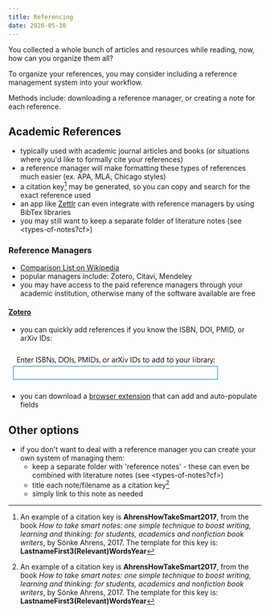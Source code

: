```yaml
---
title: Referencing
date: 2020-05-30
---
```

You collected a whole bunch of articles and resources while reading, now, how can you organize them all?

To organize your references, you may consider including a reference management system into your workflow.

Methods include: downloading a reference manager, or creating a note for each reference.

## Academic References
- typically used with academic journal articles and books (or situations where you'd like to formally cite your references)
- a reference manager will make formatting these types of references much easier (ex. APA, MLA, Chicago styles)
- a citation key[^1] may be generated, so you can copy and search for the exact reference used
- an app like [Zettlr](https://docs.zettlr.com/en/academic/citations/) can even integrate with reference managers by using BibTex libraries
- you may still want to keep a separate folder of literature notes (see <types-of-notes?cf>)

### Reference Managers

- [Comparison List on Wikipedia](https://en.wikipedia.org/wiki/Comparison_of_reference_management_software)
- popular managers include: Zotero, Citavi, Mendeley
- you may have access to the paid reference managers through your academic institution, otherwise many of the software available are free

#### [Zotero](https://www.zotero.org/download/)

- you can quickly add references if you know the ISBN, DOI, PMID, or arXiv IDs:

![zotero-add-new](./static/images/zotero-add-new.png)

- you can download a [browser extension](https://www.zotero.org/download/) that can add and auto-populate fields

## Other options
- if you don't want to deal with a reference manager you can create your own system of managing them:
  - keep a separate folder with 'reference notes' - these can even be combined with literature notes (see <types-of-notes?cf>)
  - title each note/filename as a citation key[^1]
  - simply link to this note as needed

[^1]: An example of a citation key is **AhrensHowTakeSmart2017**, from the book *How to take smart notes: one simple technique to boost writing, learning and thinking: for students, academics and nonfiction book writers*, by Sönke Ahrens, 2017. The template for this key is: **LastnameFirst3(Relevant)WordsYear**